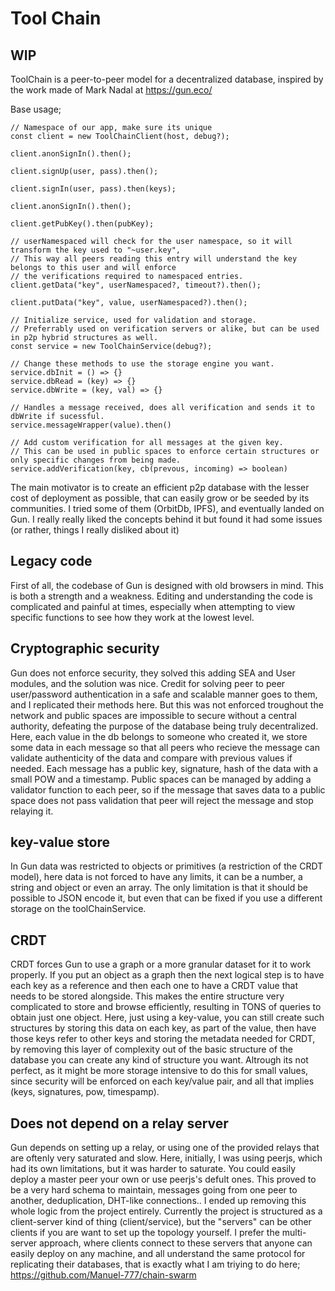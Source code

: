 # Tool Chain

## WIP

ToolChain is a peer-to-peer model for a decentralized database, inspired by the work made of Mark Nadal at https://gun.eco/

Base usage;
```
// Namespace of our app, make sure its unique
const client = new ToolChainClient(host, debug?);

client.anonSignIn().then();

client.signUp(user, pass).then();

client.signIn(user, pass).then(keys);

client.anonSignIn().then();

client.getPubKey().then(pubKey);

// userNamespaced will check for the user namespace, so it will transform the key used to "~user.key",
// This way all peers reading this entry will understand the key belongs to this user and will enforce
// the verifications required to namespaced entries.
client.getData("key", userNamespaced?, timeout?).then();

client.putData("key", value, userNamespaced?).then();

// Initialize service, used for validation and storage.
// Preferrably used on verification servers or alike, but can be used in p2p hybrid structures as well.
const service = new ToolChainService(debug?);

// Change these methods to use the storage engine you want.
service.dbInit = () => {}
service.dbRead = (key) => {}
service.dbWrite = (key, val) => {}

// Handles a message received, does all verification and sends it to dbWrite if sucessful.
service.messageWrapper(value).then()

// Add custom verification for all messages at the given key.
// This can be used in public spaces to enforce certain structures or only specific changes from being made.
service.addVerification(key, cb(prevous, incoming) => boolean)
```

The main motivator is to create an efficient p2p database with the lesser cost of deployment as possible, that can easily grow or be seeded by its communities. I tried some of them (OrbitDb, IPFS), and eventually landed on Gun. I really really liked the concepts behind it but found it had some issues (or rather, things I really disliked about it)

## Legacy code
First of all, the codebase of Gun is designed with old browsers in mind. This is both a strength and a weakness. Editing and understanding the code is complicated and painful at times, especially when attempting to view specific functions to see how they work at the lowest level.

## Cryptographic security
Gun does not enforce security, they solved this adding SEA and User modules, and the solution was nice. Credit for solving peer to peer user/password authentication in a safe and scalable manner goes to them, and I replicated their methods here. But this was not enforced troughout the network and public spaces are impossible to secure without a central authority, defeating the purpose of the database being truly decentralized.
Here, each value in the db belongs to someone who created it, we store some data in each message so that all peers who recieve the message can validate authenticity of the data and compare with previous values if needed. Each message has a public key, signature, hash of the data with a small POW and a timestamp. Public spaces can be managed by adding a validator function to each peer, so if the message that saves data to a public space does not pass validation that peer will reject the message and stop relaying it.

## key-value store
In Gun data was restricted to objects or primitives (a restriction of the CRDT model), here data is not forced to have any limits, it can be a number, a string and object or even an array. The only limitation is that it should be possible to JSON encode it, but even that can be fixed if you use a different storage on the toolChainService.

## CRDT
CRDT forces Gun to use a graph or a more granular dataset for it to work properly. If you put an object as a graph then the next logical step is to have each key as a reference and then each one to have a CRDT value that needs to be stored alongside. This makes the entire structure very complicated to store and browse efficiently, resulting in TONS of queries to obtain just one object.
Here, just using a key-value, you can still create such structures by storing this data on each key, as part of the value, then have those keys refer to other keys and storing the metadata needed for CRDT, by removing this layer of complexity out of the basic structure of the database you can create any kind of structure you want. Altrough its not perfect, as it might be more storage intensive to do this for small values, since security will be enforced on each key/value pair, and all that implies (keys, signatures, pow, timespamp).

## Does not depend on a relay server
Gun depends on setting up a relay, or using one of the provided relays that are oftenly very saturated and slow. Here, initially, I was using peerjs, which had its own limitations, but it was harder to saturate. You could easily deploy a master peer your own or use peerjs's defult ones. This proved to be a very hard schema to maintain, messages going from one peer to another, deduplication, DHT-like connections.. I ended up removing this whole logic from the project entirely.
Currently the project is structured as a client-server kind of thing (client/service), but the "servers" can be other clients if you are want to set up the topology yourself. I prefer the multi-server approach, where clients connect to these servers that anyone can easily deploy on any machine, and all understand the same protocol for replicating their databases, that is exactly what I am triying to do here; https://github.com/Manuel-777/chain-swarm

